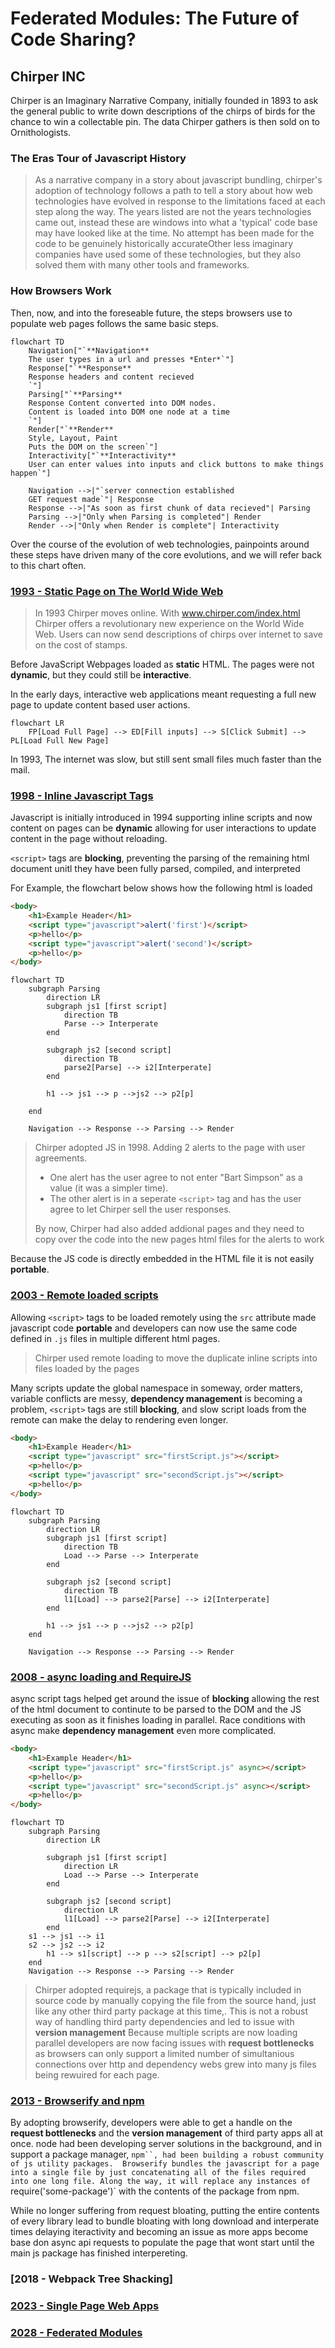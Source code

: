 # Federated Modules: The Future of Code Sharing?


## Chirper INC
Chirper is an Imaginary Narrative Company, initially founded in 1893 to ask the general public to write down descriptions of the chirps of birds for the chance to win a collectable pin. The data Chirper gathers is then sold on to Ornithologists.

### The Eras Tour of Javascript History

>As a narrative company in a story about javascript bundling, chirper's adoption of technology follows a path to tell a story about how web technologies have evolved in response to the limitations faced at each step along the way. The years listed are not the years technologies came out, instead these are windows into what a 'typical' code base may have looked like at the time. No attempt has been made for the code to be genuinely historically accurateOther less imaginary companies have used some of these technologies, but they also solved them with many other tools and frameworks.
### How Browsers Work

Then, now, and into the foreseable future, the steps browsers use to populate web pages follows the same basic steps. 

```mermaid
flowchart TD
    Navigation["`**Navigation**
    The user types in a url and presses *Enter*`"]
    Response["`**Response**
    Response headers and content recieved
    `"]
    Parsing["`**Parsing**
    Response Content converted into DOM nodes.
    Content is loaded into DOM one node at a time
    `"]
    Render["`**Render**
    Style, Layout, Paint
    Puts the DOM on the screen`"]
    Interactivity["`**Interactivity**
    User can enter values into inputs and click buttons to make things happen`"]

    Navigation -->|"`server connection established
    GET request made`"| Response
    Response -->|"As soon as first chunk of data recieved"| Parsing
    Parsing -->|"Only when Parsing is completed"| Render
    Render -->|"Only when Render is complete"| Interactivity
```

Over the course of the evolution of web technologies, painpoints around these steps have driven many of the core evolutions, and we will refer back to this chart often.


### [1993 - Static Page on The World Wide Web](./chirper-inc/2008-async-and-require-js/README.md)

>In 1993 Chirper moves online. With www.chirper.com/index.html Chirper offers a revolutionary new experience on the World Wide Web. Users can now send descriptions of chirps over internet to save on the cost of stamps.

Before JavaScript Webpages loaded as **static** HTML. The pages were not **dynamic**, but they could still be **interactive**.

In the early days, interactive web applications meant requesting a full new page to update content based user actions.

```mermaid
flowchart LR
    FP[Load Full Page] --> ED[Fill inputs] --> S[Click Submit] --> PL[Load Full New Page]
```
In 1993, The internet was slow, but still sent small files much faster than the mail. 


### [1998 - Inline Javascript Tags](./chirper-inc/2008-async-and-require-js)
Javascript is initially introduced in 1994 supporting inline scripts and now content on pages can be **dynamic** allowing for user interactions to update content in the page without reloading.

 `<script>` tags are **blocking**, preventing the parsing of the remaining html document unitl they have been fully parsed, compiled, and interpreted

 For Example, the flowchart below shows how the following html is loaded

```html
<body>
    <h1>Example Header</h1>
    <script type="javascript">alert('first')</script>
    <p>hello</p>
    <script type="javascript">alert('second')</script>
    <p>hello</p>
</body>
```

```mermaid
flowchart TD
    subgraph Parsing
        direction LR
        subgraph js1 [first script]
            direction TB
            Parse --> Interperate 
        end

        subgraph js2 [second script]
            direction TB
            parse2[Parse] --> i2[Interperate] 
        end

        h1 --> js1 --> p -->js2 --> p2[p]

    end

    Navigation --> Response --> Parsing --> Render
```


>Chirper adopted JS in 1998. Adding 2 alerts to the page with user agreements. 
 >  - One alert has the user agree to not enter "Bart Simpson" as a value (it was a simpler time). 
 > - The other alert is in a seperate  `<script>` tag and has the user agree to let Chirper sell the user responses. 
>
>By now, Chirper had also added addional pages and they need to copy over the code into the new pages html files for the alerts to work

Because the JS code is directly embedded in the HTML file it is not easily **portable**. 

### [2003 - Remote loaded scripts](./chirper-inc/2003-src-loading/README.md)
Allowing `<script>` tags to be loaded remotely using the `src` attribute made javascript code **portable** and developers can now use the same code defined in `.js` files  in multiple different html pages.

> Chirper used remote loading to move the duplicate inline scripts into files loaded by the pages

Many scripts update the global namespace in someway, order matters, variable conflicts are messy, **dependency management** is becoming a problem, `<script>` tags are still **blocking**, and slow script loads from the remote can make the delay to rendering even longer.

```html
<body>
    <h1>Example Header</h1>
    <script type="javascript" src="firstScript.js"></script>
    <p>hello</p>
    <script type="javascript" src="secondScript.js"></script>
    <p>hello</p>
</body>
```

```mermaid
flowchart TD
    subgraph Parsing
        direction LR
        subgraph js1 [first script]
            direction TB
            Load --> Parse --> Interperate 
        end

        subgraph js2 [second script]
            direction TB
            l1[Load] --> parse2[Parse] --> i2[Interperate] 
        end

        h1 --> js1 --> p -->js2 --> p2[p]
    end

    Navigation --> Response --> Parsing --> Render
```



### [2008 - async loading and RequireJS](./chirper-inc/2008-async-and-require-js/README.md)

async script tags helped get around the issue of **blocking** allowing the rest of the html document to continute to be parsed to the DOM and the JS executing as soon as it finishes loading in parallel. Race conditions with async make **dependency management** even more complicated.
```html
<body>
    <h1>Example Header</h1>
    <script type="javascript" src="firstScript.js" async></script>
    <p>hello</p>
    <script type="javascript" src="secondScript.js" async></script>
    <p>hello</p>
</body>
```

```mermaid
flowchart TD
    subgraph Parsing
        direction LR

        subgraph js1 [first script]
            direction LR
            Load --> Parse --> Interperate
        end

        subgraph js2 [second script]
            direction LR
            l1[Load] --> parse2[Parse] --> i2[Interperate]
        end
    s1 --> js1 --> i1
    s2 --> js2 --> i2
        h1 --> s1[script] --> p --> s2[script] --> p2[p]
    end
    Navigation --> Response --> Parsing --> Render
```


> Chirper adopted requirejs, a package that is typically included in source code by manually copying the file from the source hand, just like any other third party package at this time,. This is not a robust way of handling third party dependencies and led to issue with **version management**
Because multiple scripts are now loading parallel developers are now facing issues with **request bottlenecks** as browsers can only support a limited number of simultanious connections over http and dependency webs grew into many js files being rewuired for each page.

### [2013 - Browserify and npm]()
By adopting browserify, developers were able to get a handle on the **request bottlenecks** and the **version management** of third party apps all at once. node had been developing server solutions in the background, and in support a package manager, `npm``, had been building a robust community of js utility packages. 
Browserify bundles the javascript for a page into a single file by just concatenating all of the files required into one long file. Along the way, it will replace any instances of `require('some-package')` with the contents of the package from npm.

While no longer suffering from request bloating, putting the entire contents of every library lead to bundle bloating with long download and interperate times delaying iteractivity and becoming an issue as more apps become base don async api requests to populate the page that wont start until the main js package has finished interpereting.

### [2018 - Webpack Tree Shacking]

### [2023 - Single Page Web Apps](./chirper-inc/2023-single-page-app/Readme.md)
### [2028 - Federated Modules](./chirper-inc/2028-federated-modules/Readme.md)